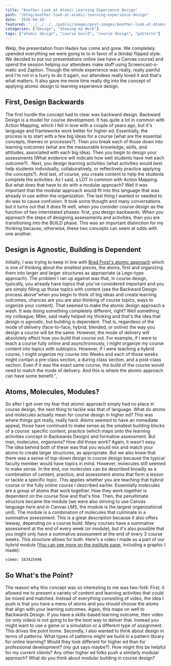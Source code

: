 ```yaml
---
title: "Another Look at Atomic Learning Experience Design"
path: "/blog/another-look-at-atomic-learning-experience-design"
date: '2016-04-26'
featured: "../../../../public/images/post-images/Another-look-at-Atomic-LX-Design.png"
categories: ["Design", "Showing my Work"]
tags: ["atomic design", "course build", "course design", "patterns"]
---
```


Welp, the presentation from Hades has come and gone. We completely upended everything we were going to to in favor of a (kinda) flipped style. We decided to put our presentations online (we have a Canvas course) and spend the session helping our attendees make stuff using Screencast-o-matic and Zaption. Though the whole experience was really, really painful and I'm not in a hurry to do it again, our attendees really loved it and that's what matters. It also gave me more time really dig into the concept of applying atomic design to learning experience design.

## First, Design Backwards

The first hurdle the concept had to clear was backward design. Backward Design is a model for course development. It has quite a lot in common with Action Mapping, which I fell in love with a couple of years ago, but it's language and frameworks work better for higher ed. Essentially, the process is to start with a few big ideas for a course (what are the essential concepts, themes or processes?). Then you break each of those down into learning outcomes (what are the measurable knowledge, skills, and attitudes, associated with each big idea). Then you begin to design your assessments (What evidence will indicate how well students have met each outcome?).  Next, you design learning activities (what activities would best help students individually, collaboratively, or reflectively practice applying the concepts?). And last, of course, you create content to help the students complete the activities. As I said, a LOT in common with Action Mapping. But what does that have to do with a modular approach? Well it was important that the modular approach would fit into this language that was already in use within the organization. The last thing I wanted or needed to do was to cause confusion. It took some thought and many conversations but it turns out that it does fit well, when you consider course design as the function of two interrelated phases: first, you design backwards. When you approach the steps of designing assessments and activities, then you are transitioning into the BUILD phase. This was an important distinction for my thinking because, otherwise, these two concepts can seem at odds with one another.

## Design is Agnostic, Building is Dependent

Initially, I was trying to keep in line with [Brad Frost's atomic approach](http://atomicdesign.bradfrost.com/table-of-contents/) which is one of thinking about the smallest pieces, the atoms, first and organizing them into larger and larger structures as appropriate (a Lego-type approach). The problem I ran up against was that, in course design, typically, you already have topics that you've considered important and you are simply filling up those topics with content (see the Backward Design process above"when you begin to think of big ideas and create learning outcomes, chances are you are also thinking of course topics, ways to organize your content). That seemed to make the atomic design approach a wash. It was doing something completely different, right? Well something my colleague, Mike, said really helped my thinking and that's the idea that design is agnostic, but building is dependent. That is, regardless of the mode of delivery (face-to-face, hybrid, blended, or online) the way you design a course will be the same. However, the mode of delivery will absolutely affect how you build that course out. For example, if I were to teach a course fully online and asynchronously, I might organize my course content into topics with subtopics. However, if I were teaching a hybrid course, I might organize my course into Weeks and each of those weeks might contain a pre-class section, a during class section, and a post-class section. Even if it was the exact same course, the build of the course would need to match the mode of delivery. And this is where the atomic approach can have some benefit.",

## Atoms, Molecules, Modules?

So after I got over my fear that atomic approach simply had no place in course design, the next thing to tackle was that of language. What do atoms and molecules actually mean for course design in higher ed? This was where things got really, really hard. Atoms seemed to have an immediate appeal, those have continued to make sense as the smallest building blocks of a course: specific content, practice (which maps onto the learning activities concept in Backwards Design) and formative assessment. But man, molecules, organisms? How did those work? Again, it wasn't easy. The idea behind both of these was that you would mix and match your atoms to create larger structures, as appropriate. But we also knew that there was a sense of top-down design in course design because the typical faculty member would have topics in mind. However, molecules still seemed to make sense. In the end, our molecules can be described broadly as a combination of content, practice, and assessment atoms that form a lesson or tackle a specific topic. This applies whether you are teaching that hybrid course or the fully online course I described earlier. Essentially molecules are a group of atoms that work together. How they work together is dependent on the course flow and that's fine. Then, the penultimate structure became the module (we were also striving to use Canvas language here and in Canvas LMS, the module is the largest organizational unit). The module is a combination of molecules that culminate in a summative assessment. This is a great description because it also offers leeway, depending on a course build. Many courses have a summative assessment at the end of every week (or module), but it's also possible that you might only have a summative assessment at the end of every 3 course weeks. This structure allows for both. Here's a video I made as a part of our hybrid module ([You can see more on the institute page](http://learningsciences.utexas.edu/initiatives/institute/build), including a graphic I made):

`vimeo: 163425496`

## So What's the Point?

The reason why this concept was so interesting to me was two-fold: First, it allowed me to present a variety of content and learning activities that could be mixed and matched. Instead of everything consisting of video, the idea I push is that you have a menu of atoms and you should choose the atoms that align with your learning outcomes. Again, this maps on well to Backwards Design. If you have a skills-based learning outcome, then video (or only video) is not going to be the best way to deliver that. Instead you might want to use a game or a simulation or a different type of assignment. This drives the point home. Secondly, I also wanted to think about design in terms of patterns. What types of patterns might we build in a pattern library for online learning? Would they look different for higher ed than for professional development? (my gut says maybe?). How might this be helpful for my current clients? Any other higher ed folks push a similarly modular approach? What do you think about modular building in course design?

